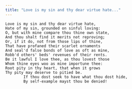 ```yaml
---
title: "Love is my sin and thy dear virtue hate..."
---
```


	Love is my sin and thy dear virtue hate,
	Hate of my sin, grounded on sinful loving:
	O, but with mine compare thou thine own state,
	And thou shalt find it merits not reproving;
	Or, if it do, not from those lips of thine,
	That have profaned their scarlet ornaments
	And seal'd false bonds of love as oft as mine,
	Robb'd others' beds' revenues of their rents.
	Be it lawful I love thee, as thou lovest those
	Whom thine eyes woo as mine importune thee:
	Root pity in thy heart, that when it grows
	Thy pity may deserve to pitied be.
			If thou dost seek to have what thou dost hide,
			By self-example mayst thou be denied!

